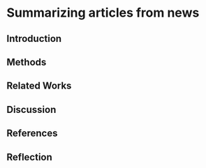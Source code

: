 # Summarizing articles from news 

## Introduction

## Methods

## Related Works

## Discussion 

## References

## Reflection

